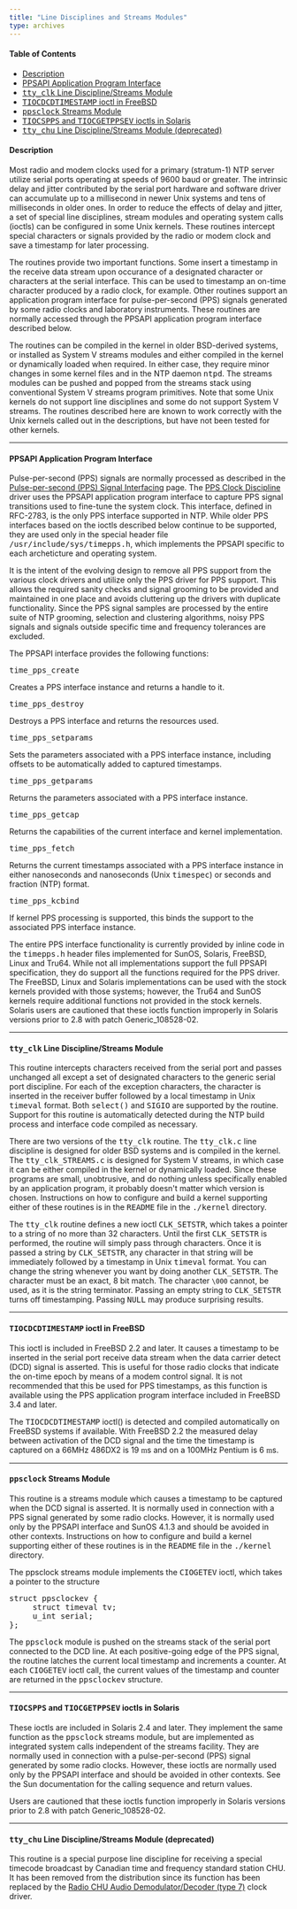 ```yaml
---
title: "Line Disciplines and Streams Modules"
type: archives
--- 
```


#### Table of Contents
*  [Description](/archives/4.1.0/ldisc/#description)
*  [PPSAPI Application Program Interface](/archives/4.1.0/ldisc/#ppsapi-application-program-interface)
*  [<tt>tty_clk</tt> Line Discipline/Streams Module](/archives/4.1.0/ldisc/#tttty_clktt-line-disciplinestreams-module)
*  [<tt>TIOCDCDTIMESTAMP</tt> ioctl in FreeBSD](/archives/4.1.0/ldisc/#tttiocdcdtimestamptt-ioctl-in-freebsd)
*  [<tt>ppsclock</tt> Streams Module](/archives/4.1.0/ldisc/#ttppsclocktt-streams-module)
*  [<tt>TIOCSPPS</tt> and <tt>TIOCGETPPSEV</tt> ioctls in Solaris](/archives/4.1.0/ldisc/#tttiocsppstt-and-tttiocgetppsevtt-ioctls-in-solaris)
*  [<tt>tty_chu</tt> Line Discipline/Streams Module (deprecated)](/archives/4.1.0/ldisc/#tttty_chutt-line-disciplinestreams-module-deprecated)

#### Description

Most radio and modem clocks used for a primary (stratum-1) NTP server utilize serial ports operating at speeds of 9600 baud or greater. The intrinsic delay and jitter contributed by the serial port hardware and software driver can accumulate up to a millisecond in newer Unix systems and tens of milliseconds in older ones. In order to reduce the effects of delay and jitter, a set of special line disciplines, stream modules and operating system calls (ioctls) can be configured in some Unix kernels. These routines intercept special characters or signals provided by the radio or modem clock and save a timestamp for later processing.

The routines provide two important functions. Some insert a timestamp in the receive data stream upon occurance of a designated character or characters at the serial interface. This can be used to timestamp an on-time character produced by a radio clock, for example. Other routines support an application program interface for pulse-per-second (PPS) signals generated by some radio clocks and laboratory instruments. These routines are normally accessed through the PPSAPI application program interface described below.

The routines can be compiled in the kernel in older BSD-derived systems, or installed as System V streams modules and either compiled in the kernel or dynamically loaded when required. In either case, they require minor changes in some kernel files and in the NTP daemon <tt>ntpd</tt>. The streams modules can be pushed and popped from the streams stack using conventional System V streams program primitives. Note that some Unix kernels do not support line disciplines and some do not support System V streams. The routines described here are known to work correctly with the Unix kernels called out in the descriptions, but have not been tested for other kernels.

* * *

#### PPSAPI Application Program Interface

Pulse-per-second (PPS) signals are normally processed as described in the [Pulse-per-second (PPS) Signal Interfacing](/archives/4.1.0/pps) page. The [PPS Clock Discipline](/archives/drivers/driver22) driver uses the PPSAPI application program interface to capture PPS signal transitions used to fine-tune the system clock. This interface, defined in RFC-2783, is the only PPS interface supported in NTP. While older PPS interfaces based on the ioctls described below continue to be supported, they are used only in the special header file <tt>/usr/include/sys/timepps.h</tt>, which implements the PPSAPI specific to each archeticture and operating system.

It is the intent of the evolving design to remove all PPS support from the various clock drivers and utilize only the PPS driver for PPS support. This allows the required sanity checks and signal grooming to be provided and maintained in one place and avoids cluttering up the drivers with duplicate functionality. Since the PPS signal samples are processed by the entire suite of NTP grooming, selection and clustering algorithms, noisy PPS signals and signals outside specific time and frequency tolerances are excluded.

The PPSAPI interface provides the following functions:

<dt><tt>time_pps_create</tt></dt>

Creates a PPS interface instance and returns a handle to it.

<dt><tt>time_pps_destroy</tt></dt>

Destroys a PPS interface and returns the resources used.

<dt><tt>time_pps_setparams</tt></dt>

Sets the parameters associated with a PPS interface instance, including offsets to be automatically added to captured timestamps.

<dt><tt>time_pps_getparams</tt></dt>

Returns the parameters associated with a PPS interface instance.

<dt><tt>time_pps_getcap</tt></dt>

Returns the capabilities of the current interface and kernel implementation.

<dt><tt>time_pps_fetch</tt></dt>

Returns the current timestamps associated with a PPS interface instance in either nanoseconds and nanoseconds (Unix <tt>timespec</tt>) or seconds and fraction (NTP) format.

<dt><tt>time_pps_kcbind</tt></dt>

If kernel PPS processing is supported, this binds the support to the associated PPS interface instance.

The entire PPS interface functionality is currently provided by inline code in the <tt>timepps.h</tt> header files implemented for SunOS, Solaris, FreeBSD, Linux and Tru64. While not all implementations support the full PPSAPI specification, they do support all the functions required for the PPS driver. The FreeBSD, Linux and Solaris implementations can be used with the stock kernels provided with those systems; however, the Tru64 and SunOS kernels require additional functions not provided in the stock kernels. Solaris users are cautioned that these ioctls function improperly in Solaris versions prior to 2.8 with patch Generic_108528-02.

* * *

#### <tt>tty_clk</tt> Line Discipline/Streams Module

This routine intercepts characters received from the serial port and passes unchanged all except a set of designated characters to the generic serial port discipline. For each of the exception characters, the character is inserted in the receiver buffer followed by a local timestamp in Unix <tt>timeval</tt> format. Both <tt>select()</tt> and <tt>SIGIO</tt> are supported by the routine. Support for this routine is automatically detected during the NTP build process and interface code compiled as necessary.

There are two versions of the <tt>tty_clk</tt> routine. The <tt>tty_clk.c</tt> line discipline is designed for older BSD systems and is compiled in the kernel. The <tt>tty_clk_STREAMS.c</tt> is designed for System V streams, in which case it can be either compiled in the kernel or dynamically loaded. Since these programs are small, unobtrusive, and do nothing unless specifically enabled by an application program, it probably doesn't matter which version is chosen. Instructions on how to configure and build a kernel supporting either of these routines is in the <tt>README</tt> file in the <tt>./kernel</tt> directory.

The <tt>tty_clk</tt> routine defines a new ioctl <tt>CLK_SETSTR</tt>, which takes a pointer to a string of no more than 32 characters. Until the first <tt>CLK_SETSTR</tt> is performed, the routine will simply pass through characters. Once it is passed a string by <tt>CLK_SETSTR</tt>, any character in that string will be immediately followed by a timestamp in Unix <tt>timeval</tt> format. You can change the string whenever you want by doing another <tt>CLK_SETSTR</tt>. The character must be an exact, 8 bit match. The character `\000` cannot, be used, as it is the string terminator. Passing an empty string to <tt>CLK_SETSTR</tt> turns off timestamping. Passing <tt>NULL</tt> may produce surprising results.

* * *

#### <tt>TIOCDCDTIMESTAMP</tt> ioctl in FreeBSD

This ioctl is included in FreeBSD 2.2 and later. It causes a timestamp to be inserted in the serial port receive data stream when the data carrier detect (DCD) signal is asserted. This is useful for those radio clocks that indicate the on-time epoch by means of a modem control signal. It is not recommended that this be used for PPS timestamps, as this function is available using the PPS application program interface included in FreeBSD 3.4 and later.

The <tt>TIOCDCDTIMESTAMP</tt> ioctl() is detected and compiled automatically on FreeBSD systems if available. With FreeBSD 2.2 the measured delay between activation of the DCD signal and the time the timestamp is captured on a 66MHz 486DX2 is 19 <font face="Symbol">m</font>s and on a 100MHz Pentium is 6 <font face="Symbol">m</font>s.

* * *

#### <tt>ppsclock</tt> Streams Module

This routine is a streams module which causes a timestamp to be captured when the DCD signal is asserted. It is normally used in connection with a PPS signal generated by some radio clocks. However, it is normally used only by the PPSAPI interface and SunOS 4.1.3 and should be avoided in other contexts. Instructions on how to configure and build a kernel supporting either of these routines is in the <tt>README</tt> file in the <tt>./kernel</tt> directory.

The ppsclock streams module implements the <tt>CIOGETEV</tt> ioctl, which takes a pointer to the structure

<pre>struct ppsclockev {
     struct timeval tv;
     u_int serial;
};
</pre>

The <tt>ppsclock</tt> module is pushed on the streams stack of the serial port connected to the DCD line. At each positive-going edge of the PPS signal, the routine latches the current local timestamp and increments a counter. At each <tt>CIOGETEV</tt> ioctl call, the current values of the timestamp and counter are returned in the <tt>ppsclockev</tt> structure.

* * *

#### <tt>TIOCSPPS</tt> and <tt>TIOCGETPPSEV</tt> ioctls in Solaris

These ioctls are included in Solaris 2.4 and later. They implement the same function as the <tt>ppsclock</tt> streams module, but are implemented as integrated system calls independent of the streams facility. They are normally used in connection with a pulse-per-second (PPS) signal generated by some radio clocks. However, these ioctls are normally used only by the PPSAPI interface and should be avoided in other contexts. See the Sun documentation for the calling sequence and return values.

Users are cautioned that these ioctls function improperly in Solaris versions prior to 2.8 with patch Generic_108528-02.

* * *

#### <tt>tty_chu</tt> Line Discipline/Streams Module (deprecated)

This routine is a special purpose line discipline for receiving a special timecode broadcast by Canadian time and frequency standard station CHU. It has been removed from the distribution since its function has been replaced by the [Radio CHU Audio Demodulator/Decoder (type 7)](/archives/drivers/driver7) clock driver.
